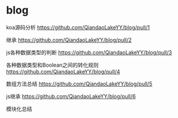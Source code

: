 # blog

koa源码分析
  https://github.com/QiandaoLakeYY/blog/pull/1

继承
  https://github.com/QiandaoLakeYY/blog/pull/2
  
 js各种数据类型的判断
   https://github.com/QiandaoLakeYY/blog/pull/3
   
 
 各种数据类型和Boolean之间的转化规则
   https://github.com/QiandaoLakeYY/blog/pull/4

数组方法总结
   https://github.com/QiandaoLakeYY/blog/pull/5
   
js继承
  https://github.com/QiandaoLakeYY/blog/pull/6
  
模块化总结

